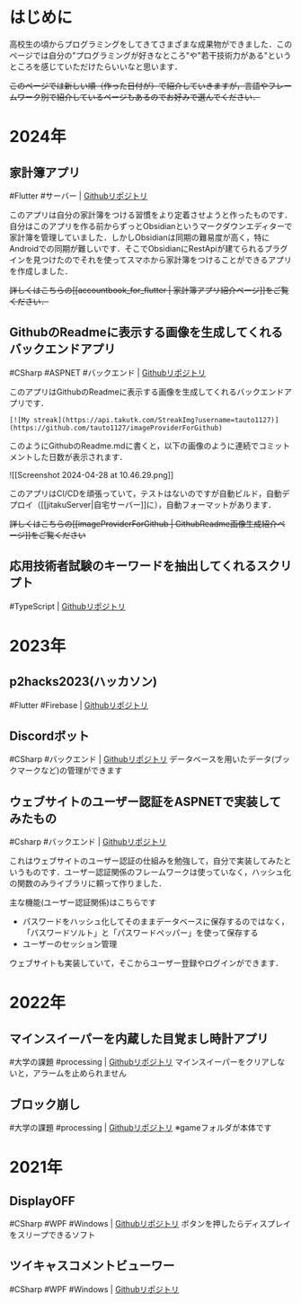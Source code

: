 # はじめに
高校生の頃からプログラミングをしてきてさまざまな成果物ができました．このページでは自分の"プログラミングが好きなところ"や"若干技術力がある"というところを感じていただけたらいいなと思います．

~~このページでは新しい順（作った日付が）で紹介していきますが，言語やフレームワーク別で紹介しているページもあるのでお好みで選んでください．~~

# 2024年
## 家計簿アプリ
#Flutter #サーバー | [Githubリポジトリ](https://github.com/tauto1127/accountbook_for_obsidian_rest_api)

このアプリは自分の家計簿をつける習慣をより定着させようと作ったものです．自分はこのアプリを作る前からずっとObsidianというマークダウンエディターで家計簿を管理していました．しかしObsidianは同期の難易度が高く，特にAndroidでの同期が難しいです．そこでObsidianにRestApiが建てられるプラグインを見つけたのでそれを使ってスマホから家計簿をつけることができるアプリを作成しました．

~~詳しくはこちらの[[accountbook_for_flutter | 家計簿アプリ紹介ページ]]をご覧ください．~~


## GithubのReadmeに表示する画像を生成してくれるバックエンドアプリ
#CSharp #ASPNET #バックエンド | [Githubリポジトリ](https://github.com/tauto1127/imageProviderForGithub)

このアプリはGithubのReadmeに表示する画像を生成してくれるバックエンドアプリです．

`[![My streak](https://api.takutk.com/StreakImg?username=tauto1127)](https://github.com/tauto1127/imageProviderForGithub)`

このようにGithubのReadme.mdに書くと，以下の画像のように連続でコミットメントした日数が表示されます．

![[Screenshot 2024-04-28 at 10.46.29.png]]

このアプリはCI/CDを頑張っていて，テストはないのですが自動ビルド，自動デプロイ（[[jitakuServer|自宅サーバー]]に），自動フォーマットがあります．

~~詳しくはこちらの[[imageProviderForGithub | GithubReadme画像生成紹介ページ]]をご覧ください~~

## 応用技術者試験のキーワードを抽出してくれるスクリプト
#TypeScript | [Githubリポジトリ](https://github.com/tauto1127/apKeywordParser)

# 2023年
## p2hacks2023(ハッカソン) 
#Flutter #Firebase | [Githubリポジトリ](https://github.com/p2hacks2023/pre-02)

## Discordボット
#CSharp #バックエンド | [Githubリポジトリ](https://github.com/tauto1127/harukinDiscordBot)
データベースを用いたデータ(ブックマークなど)の管理ができます

## ウェブサイトのユーザー認証をASPNETで実装してみたもの
#Csharp #バックエンド | [Githubリポジトリ](https://github.com/tauto1127/aspnetMVCUserTokenTest)

これはウェブサイトのユーザー認証の仕組みを勉強して，自分で実装してみたというものです．ユーザー認証関係のフレームワークは使っていなく，ハッシュ化の関数のみライブラリに頼って作りました．

主な機能(ユーザー認証関係)はこちらです
- パスワードをハッシュ化してそのままデータベースに保存するのではなく，「パスワードソルト」と「パスワードペッパー」を使って保存する
- ユーザーのセッション管理

ウェブサイトも実装していて，そこからユーザー登録やログインができます．

# 2022年
## マインスイーパーを内蔵した目覚まし時計アプリ
#大学の課題 #processing | [Githubリポジトリ](https://github.com/tauto1127/minesweeper)
マインスイーパーをクリアしないと，アラームを止められません

## ブロック崩し
#大学の課題 #processing | [Githubリポジトリ](https://github.com/tauto1127/blockKuzusi)
※gameフォルダが本体です

# 2021年
## DisplayOFF 
#CSharp #WPF #Windows | [Githubリポジトリ](https://github.com/tauto1127/DisplayOFF)
ボタンを押したらディスプレイをスリープできるソフト

## ツイキャスコメントビューワー
#CSharp #WPF #Windows | [Githubリポジトリ](https://github.com/tauto1127/TwitcastingCommentViewer)
